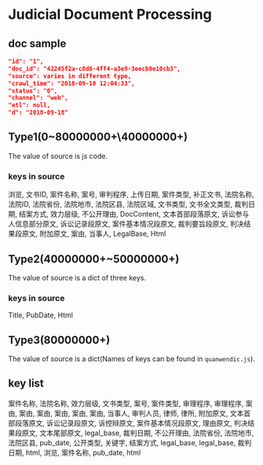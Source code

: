 # Judicial Document Processing

## doc sample
```json
"id": "1",
"doc_id": "42245f2a-c8d6-4ff4-a3e9-3eecb9e10cb3",
"source": varies in different type,
"crawl_time": "2018-09-18 12:04:33",
"status": "0",
"channel": "web",
"etl": null,
"d": "2018-09-18"
```

## Type1(0~80000000+\\40000000+)
The value of source is js code.
### keys in source
浏览, 文书ID, 案件名称, 案号, 审判程序, 上传日期, 案件类型, 补正文书, 法院名称, 法院ID, 法院省份, 法院地市, 法院区县, 法院区域, 文书类型, 文书全文类型, 裁判日期, 结案方式, 效力层级, 不公开理由, DocContent, 文本首部段落原文, 诉讼参与人信息部分原文, 诉讼记录段原文, 案件基本情况段原文, 裁判要旨段原文, 判决结果段原文, 附加原文, 案由, 当事人, LegalBase, Html

## Type2(40000000+~50000000+)
The value of source is a dict of three keys.
### keys in source
Title, PubDate, Html

## Type3(80000000+)
The value of source is a dict(Names of keys can be found in `quanwendic.js`).

## key list
案件名称, 法院名称, 效力层级, 文书类型, 案号, 案件类型, 审理程序, 审理程序, 案由, 案由, 案由, 案由, 案由, 案由, 当事人, 审判人员, 律师, 律所, 附加原文, 文本首部段落原文, 诉讼记录段原文, 诉控辩原文, 案件基本情况段原文, 理由原文, 判决结果段原文, 文本尾部原文, legal_base, 裁判日期, 不公开理由, 法院省份, 法院地市, 法院区县, pub_date, 公开类型, 关键字, 结案方式, legal_base, legal_base, 裁判日期, html, 浏览, 案件名称, pub_date, html